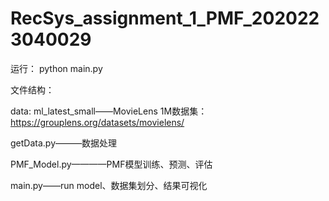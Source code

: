 # RecSys_assignment_1_PMF_2020223040029

运行：
python main.py

文件结构：

data:
  ml_latest_small——MovieLens 1M数据集：https://grouplens.org/datasets/movielens/
  
getData.py———数据处理

PMF_Model.py————PMF模型训练、预测、评估

main.py——run model、数据集划分、结果可视化
